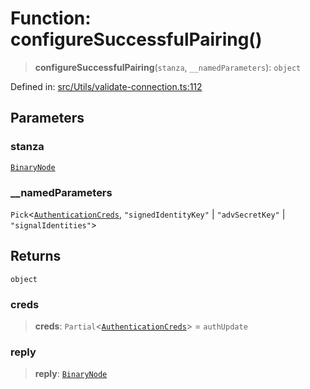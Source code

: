 # Function: configureSuccessfulPairing()

> **configureSuccessfulPairing**(`stanza`, `__namedParameters`): `object`

Defined in: [src/Utils/validate-connection.ts:112](https://github.com/Fokusdotid/Baileys/blob/acae94a55f1d32612d8d312d52b001d93f2ac5e2/src/Utils/validate-connection.ts#L112)

## Parameters

### stanza

[`BinaryNode`](../type-aliases/BinaryNode.md)

### \_\_namedParameters

`Pick`\<[`AuthenticationCreds`](../type-aliases/AuthenticationCreds.md), `"signedIdentityKey"` \| `"advSecretKey"` \| `"signalIdentities"`\>

## Returns

`object`

### creds

> **creds**: `Partial`\<[`AuthenticationCreds`](../type-aliases/AuthenticationCreds.md)\> = `authUpdate`

### reply

> **reply**: [`BinaryNode`](../type-aliases/BinaryNode.md)
